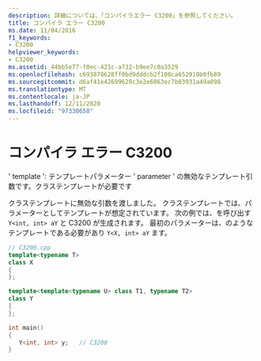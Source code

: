 ```yaml
---
description: 詳細については、「コンパイラエラー C3200」を参照してください。
title: コンパイラ エラー C3200
ms.date: 11/04/2016
f1_keywords:
- C3200
helpviewer_keywords:
- C3200
ms.assetid: 44bb5e77-f0ec-421c-a732-b9ee7c0a3529
ms.openlocfilehash: c693878628ff0bd9dddcb2f100ca652910b0fb89
ms.sourcegitcommit: d6af41e42699628c3e2e6063ec7b03931a49a098
ms.translationtype: MT
ms.contentlocale: ja-JP
ms.lasthandoff: 12/11/2020
ms.locfileid: "97330658"
---
```

# <a name="compiler-error-c3200"></a>コンパイラ エラー C3200

' template ': テンプレートパラメーター ' parameter ' の無効なテンプレート引数です。クラステンプレートが必要です

クラステンプレートに無効な引数を渡しました。 クラステンプレートでは、パラメーターとしてテンプレートが想定されています。 次の例では、を呼び出す `Y<int, int> aY` と C3200 が生成されます。 最初のパラメーターは、のようなテンプレートである必要があり `Y<X, int> aY` ます。

```cpp
// C3200.cpp
template<typename T>
class X
{
};

template<template<typename U> class T1, typename T2>
class Y
{
};

int main()
{
   Y<int, int> y;   // C3200
}
```
